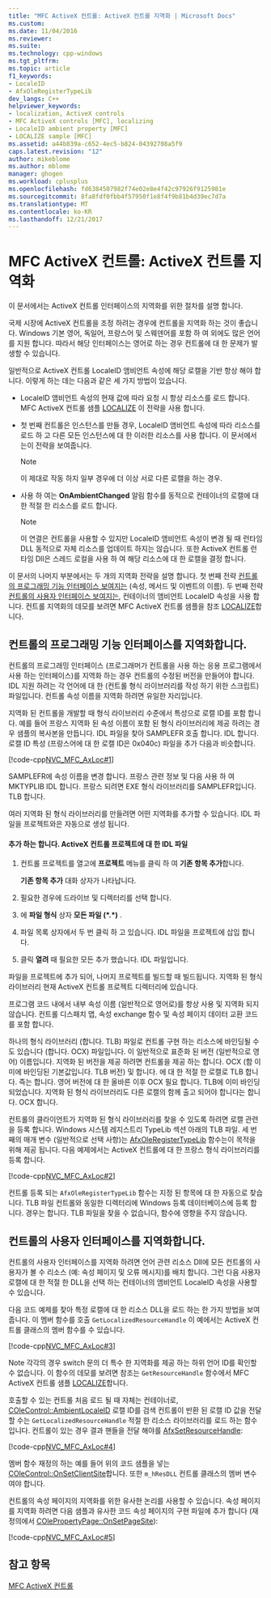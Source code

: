 ```yaml
---
title: "MFC ActiveX 컨트롤: ActiveX 컨트롤 지역화 | Microsoft Docs"
ms.custom: 
ms.date: 11/04/2016
ms.reviewer: 
ms.suite: 
ms.technology: cpp-windows
ms.tgt_pltfrm: 
ms.topic: article
f1_keywords:
- LocaleID
- AfxOleRegisterTypeLib
dev_langs: C++
helpviewer_keywords:
- localization, ActiveX controls
- MFC ActiveX controls [MFC], localizing
- LocaleID ambient property [MFC]
- LOCALIZE sample [MFC]
ms.assetid: a44b839a-c652-4ec5-b824-04392708a5f9
caps.latest.revision: "12"
author: mikeblome
ms.author: mblome
manager: ghogen
ms.workload: cplusplus
ms.openlocfilehash: fd6384507982f74e02e8e4f42c97926f9125981e
ms.sourcegitcommit: 8fa8fdf0fbb4f57950f1e8f4f9b81b4d39ec7d7a
ms.translationtype: MT
ms.contentlocale: ko-KR
ms.lasthandoff: 12/21/2017
---
```

# <a name="mfc-activex-controls-localizing-an-activex-control"></a>MFC ActiveX 컨트롤: ActiveX 컨트롤 지역화
이 문서에서는 ActiveX 컨트롤 인터페이스의 지역화를 위한 절차를 설명 합니다.  
  
 국제 시장에 ActiveX 컨트롤을 조정 하려는 경우에 컨트롤을 지역화 하는 것이 좋습니다. Windows 기본 영어, 독일어, 프랑스어 및 스웨덴어를 포함 하 여 외에도 많은 언어를 지원 합니다. 따라서 해당 인터페이스는 영어로 하는 경우 컨트롤에 대 한 문제가 발생할 수 있습니다.  
  
 일반적으로 ActiveX 컨트롤 LocaleID 앰비언트 속성에 해당 로캘을 기반 항상 해야 합니다. 이렇게 하는 데는 다음과 같은 세 가지 방법이 있습니다.  
  
-   LocaleID 앰비언트 속성의 현재 값에 따라 요청 시 항상 리소스를 로드 합니다. MFC ActiveX 컨트롤 샘플 [LOCALIZE](../visual-cpp-samples.md) 이 전략을 사용 합니다.  
  
-   첫 번째 컨트롤은 인스턴스를 만들 경우, LocaleID 앰비언트 속성에 따라 리소스를 로드 하 고 다른 모든 인스턴스에 대 한 이러한 리소스를 사용 합니다. 이 문서에서는이 전략을 보여줍니다.  
  
    > [!NOTE]
    >  이 제대로 작동 하지 일부 경우에 더 이상 서로 다른 로캘을 하는 경우.  
  
-   사용 하 여는 **OnAmbientChanged** 알림 함수를 동적으로 컨테이너의 로캘에 대 한 적절 한 리소스를 로드 합니다.  
  
    > [!NOTE]
    >  이 연결은 컨트롤을 사용할 수 있지만 LocaleID 앰비언트 속성이 변경 될 때 런타임 DLL 동적으로 자체 리소스를 업데이트 하지는 않습니다. 또한 ActiveX 컨트롤 런타임 Dll은 스레드 로컬을 사용 하 여 해당 리소스에 대 한 로캘을 결정 합니다.  
  
 이 문서의 나머지 부분에서는 두 개의 지역화 전략을 설명 합니다. 첫 번째 전략 [컨트롤의 프로그래밍 기능 인터페이스 보여지는](#_core_localizing_your_control.92.s_programmability_interface) (속성, 메서드 및 이벤트의 이름). 두 번째 전략 [컨트롤의 사용자 인터페이스 보여지는](#_core_localizing_the_control.92.s_user_interface), 컨테이너의 앰비언트 LocaleID 속성을 사용 합니다. 컨트롤 지역화의 데모를 보려면 MFC ActiveX 컨트롤 샘플을 참조 [LOCALIZE](../visual-cpp-samples.md)합니다.  
  
##  <a name="_core_localizing_your_control.92.s_programmability_interface"></a>컨트롤의 프로그래밍 기능 인터페이스를 지역화합니다.  
 컨트롤의 프로그래밍 인터페이스 (프로그래머가 컨트롤을 사용 하는 응용 프로그램에서 사용 하는 인터페이스)를 지역화 하는 경우 컨트롤의 수정된 버전을 만들어야 합니다. IDL 지원 하려는 각 언어에 대 한 (컨트롤 형식 라이브러리를 작성 하기 위한 스크립트) 파일입니다. 컨트롤 속성 이름을 지역화 하려면 유일한 자리입니다.  
  
 지역화 된 컨트롤을 개발할 때 형식 라이브러리 수준에서 특성으로 로캘 ID를 포함 합니다. 예를 들어 프랑스 지역화 된 속성 이름이 포함 된 형식 라이브러리에 제공 하려는 경우 샘플의 복사본을 만듭니다. IDL 파일을 찾아 SAMPLEFR 호출 합니다. IDL 합니다. 로캘 ID 특성 (프랑스어에 대 한 로캘 ID은 0x040c) 파일을 추가 다음과 비슷합니다.  
  
 [!code-cpp[NVC_MFC_AxLoc#1](../mfc/codesnippet/cpp/mfc-activex-controls-localizing-an-activex-control_1.idl)]  
  
 SAMPLEFR에 속성 이름을 변경 합니다. 프랑스 관련 정보 및 다음 사용 하 여 MKTYPLIB IDL 합니다. 프랑스 되려면 EXE 형식 라이브러리를 SAMPLEFR입니다. TLB 합니다.  
  
 여러 지역화 된 형식 라이브러리를 만들려면 어떤 지역화를 추가할 수 있습니다. IDL 파일을 프로젝트와은 자동으로 생성 됩니다.  
  
#### <a name="to-add-an-idl-file-to-your-activex-control-project"></a>추가 하는 합니다. ActiveX 컨트롤 프로젝트에 대 한 IDL 파일  
  
1.  컨트롤 프로젝트를 열고에 **프로젝트** 메뉴를 클릭 하 여 **기존 항목 추가**합니다.  
  
     **기존 항목 추가** 대화 상자가 나타납니다.  
  
2.  필요한 경우에 드라이브 및 디렉터리를 선택 합니다.  
  
3.  에 **파일 형식** 상자 **모든 파일 (\*.\*)** .  
  
4.  파일 목록 상자에서 두 번 클릭 하 고 있습니다. IDL 파일을 프로젝트에 삽입 합니다.  
  
5.  클릭 **열려** 때 필요한 모든 추가 했습니다. IDL 파일입니다.  
  
 파일을 프로젝트에 추가 되어, 나머지 프로젝트를 빌드할 때 빌드됩니다. 지역화 된 형식 라이브러리 현재 ActiveX 컨트롤 프로젝트 디렉터리에 있습니다.  
  
 프로그램 코드 내에서 내부 속성 이름 (일반적으로 영어로)를 항상 사용 및 지역화 되지 않습니다. 컨트롤 디스패치 맵, 속성 exchange 함수 및 속성 페이지 데이터 교환 코드를 포함 합니다.  
  
 하나의 형식 라이브러리 (합니다. TLB) 파일로 컨트롤 구현 하는 리소스에 바인딩될 수도 있습니다 (합니다. OCX) 파일입니다. 이 일반적으로 표준화 된 버전 (일반적으로 영어) 이름입니다. 지역화 된 버전을 제공 하려면 컨트롤을 제공 하는 합니다. OCX (함 이미에 바인딩된 기본값입니다. TLB 버전) 및 합니다. 에 대 한 적절 한 로캘로 TLB 합니다. 즉는 합니다. 영어 버전에 대 한 올바른 이후 OCX 필요 합니다. TLB에 이미 바인딩 되었습니다. 지역화 된 형식 라이브러리도 다른 로캘의 함께 출고 되어야 합니다는 합니다. OCX 합니다.  
  
 컨트롤의 클라이언트가 지역화 된 형식 라이브러리를 찾을 수 있도록 하려면 로캘 관련을 등록 합니다. Windows 시스템 레지스트리 TypeLib 섹션 아래의 TLB 파일. 세 번째의 매개 변수 (일반적으로 선택 사항)는 [AfxOleRegisterTypeLib](../mfc/reference/registering-ole-controls.md#afxoleregistertypelib) 함수는이 목적을 위해 제공 됩니다. 다음 예제에서는 ActiveX 컨트롤에 대 한 프랑스 형식 라이브러리를 등록 합니다.  
  
 [!code-cpp[NVC_MFC_AxLoc#2](../mfc/codesnippet/cpp/mfc-activex-controls-localizing-an-activex-control_2.cpp)]  
  
 컨트롤 등록 되는 `AfxOleRegisterTypeLib` 함수는 지정 된 항목에 대 한 자동으로 찾습니다. TLB 파일 컨트롤와 동일한 디렉터리에 Windows 등록 데이터베이스에 등록 합니다. 경우는 합니다. TLB 파일을 찾을 수 없습니다, 함수에 영향을 주지 않습니다.  
  
##  <a name="_core_localizing_the_control.92.s_user_interface"></a>컨트롤의 사용자 인터페이스를 지역화합니다.  
 컨트롤의 사용자 인터페이스를 지역화 하려면 언어 관련 리소스 Dll에 모든 컨트롤의 사용자가 볼 수 리소스 (예: 속성 페이지 및 오류 메시지)를 배치 합니다. 그런 다음 사용자 로캘에 대 한 적절 한 DLL을 선택 하는 컨테이너의 앰비언트 LocaleID 속성을 사용할 수 있습니다.  
  
 다음 코드 예제를 찾아 특정 로캘에 대 한 리소스 DLL을 로드 하는 한 가지 방법을 보여 줍니다. 이 멤버 함수를 호출 `GetLocalizedResourceHandle` 이 예에서는 ActiveX 컨트롤 클래스의 멤버 함수를 수 있습니다.  
  
 [!code-cpp[NVC_MFC_AxLoc#3](../mfc/codesnippet/cpp/mfc-activex-controls-localizing-an-activex-control_3.cpp)]  
  
 Note 각각의 경우 switch 문의 더 특수 한 지역화를 제공 하는 하위 언어 ID를 확인할 수 없습니다. 이 함수의 데모를 보려면 참조는 `GetResourceHandle` 함수에서 MFC ActiveX 컨트롤 샘플 [LOCALIZE](../visual-cpp-samples.md)합니다.  
  
 호출할 수 있는 컨트롤 처음 로드 될 때 자체는 컨테이너로, [COleControl::AmbientLocaleID](../mfc/reference/colecontrol-class.md#ambientlocaleid) 로캘 ID를 검색 컨트롤이 반환 된 로캘 ID 값을 전달할 수는 `GetLocalizedResourceHandle` 적절 한 리소스 라이브러리를 로드 하는 함수입니다. 컨트롤이 있는 경우 결과 핸들을 전달 해야를 [AfxSetResourceHandle](../mfc/reference/application-information-and-management.md#afxsetresourcehandle):  
  
 [!code-cpp[NVC_MFC_AxLoc#4](../mfc/codesnippet/cpp/mfc-activex-controls-localizing-an-activex-control_4.cpp)]  
  
 멤버 함수 재정의 하는 예를 들어 위의 코드 샘플을 넣는 [COleControl::OnSetClientSite](../mfc/reference/colecontrol-class.md#onsetclientsite)합니다. 또한 `m_hResDLL` 컨트롤 클래스의 멤버 변수 여야 합니다.  
  
 컨트롤의 속성 페이지의 지역화를 위한 유사한 논리를 사용할 수 있습니다. 속성 페이지를 지역화 하려면 다음 샘플과 유사한 코드 속성 페이지의 구현 파일에 추가 합니다 (재정의에서 [COlePropertyPage::OnSetPageSite](../mfc/reference/colepropertypage-class.md#onsetpagesite)):  
  
 [!code-cpp[NVC_MFC_AxLoc#5](../mfc/codesnippet/cpp/mfc-activex-controls-localizing-an-activex-control_5.cpp)]  
  
## <a name="see-also"></a>참고 항목  
 [MFC ActiveX 컨트롤](../mfc/mfc-activex-controls.md)

